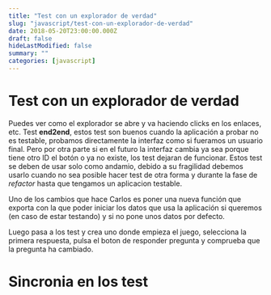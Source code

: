 ```yaml
---
title: "Test con un explorador de verdad"
slug: "javascript/test-con-un-explorador-de-verdad"
date: 2018-05-20T23:00:00.000Z
draft: false
hideLastModified: false
summary: ""
categories: [javascript]
---
```


# Test con un explorador de verdad

  Puedes ver como el explorador se abre y va haciendo clicks en los 
  enlaces, etc. Test __end2end__, estos test son buenos cuando la
  aplicación a probar no es testable, probamos directamente la
  interfaz como si fueramos un usuario final. Pero por otra parte si
  en el futuro la interfaz cambia ya sea porque tiene otro ID el botón
  o ya no existe, los test dejaran de funcionar.
  Estos test se deben de usar solo como andamio, debido a su fragilidad
  debemos usarlo cuando no sea posible hacer test de otra forma y
  durante la fase de *refactor* hasta que tengamos un aplicacion
  testable.
  
  Uno de los cambios que hace Carlos es poner una nueva función que exporta
  con la que poder iniciar los datos que usa la aplicación si queremos (en
  caso de estar testando) y si no pone unos datos por defecto.
  
  Luego pasa a los test y crea uno donde empieza el juego, selecciona la
  primera respuesta, pulsa el boton de responder pregunta y comprueba que la
  pregunta ha cambiado.
    
# Sincronia en los test

